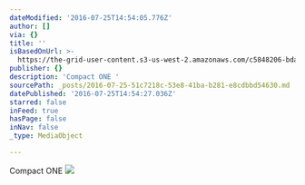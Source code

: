```yaml
---
dateModified: '2016-07-25T14:54:05.776Z'
author: []
via: {}
title: ''
isBasedOnUrl: >-
  https://the-grid-user-content.s3-us-west-2.amazonaws.com/c5848206-bda9-49a6-8cbb-60a84c849398.jpg
publisher: {}
description: 'Compact ONE '
sourcePath: _posts/2016-07-25-51c7218c-53e8-41ba-b281-e8cdbbd54630.md
datePublished: '2016-07-25T14:54:27.036Z'
starred: false
inFeed: true
hasPage: false
inNav: false
_type: MediaObject

---
```

Compact ONE ![](https://imgflo.herokuapp.com/graph/vahj1ThiexotieMo/5f71b05e728da9b737eea254e8d25e3f/croprotate.jpg?cropheight=945&cropwidth=1350&degrees=0&input=https%3A%2F%2Fthe-grid-user-content.s3-us-west-2.amazonaws.com%2Fc5848206-bda9-49a6-8cbb-60a84c849398.jpg&x=33&y=0)